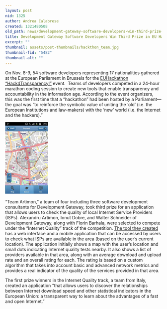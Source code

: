 ```yaml
---
layout: post
nid: 1325
author: Andrea Calabrese
created: 1321480508
old_path: news/development-gateway-software-developers-win-third-prize-eu-hackathon
title: Development Gateway Software Developers Win Third Prize in EU Hackathon
excerpt: ""
thumbnail: assets/post-thumbnails/hackthon_team.jpg
thumbnail-fid: "5482"
thumbnail-alt: ""
---
```


On Nov. 8-9, 54 software developers representing 17 nationalities gathered at the European Parliament in Brussels for the [EUHackathon “Hack4Transparency!”](http://www.euhackathon.eu/iqt-1st-prize-team-ferioli-with-internet-performance-analysis/) event.  Teams of developers competed in a 24-hour marathon coding session to create new tools that enable transparency and accountability in the information age. According to the event organizers, this was the first time that a “hackathon” had been hosted by a Parliament—the goal was “to reinforce the symbolic value of uniting the ‘old’ (i.e. the European Institutions and law-makers) with the ‘new’ world (i.e. the Internet and the hackers).”

![](/assets/post-images/hackthon_app.jpg)

“Team Artimon,” a team of four including three software development consultants for Development Gateway, took third prize for an application that allows users to check the quality of local Internet Service Providers (ISPs). Alexandru Artimon, Ionut Dobre, and Walter Schneider of Development Gateway, along with Florin Barhala, were selected to compete under the “Internet Quality” track of the competition. [The tool they created](http://www.euhackathon.eu/iqt-3rd-prize-team-artimon-with-isp-rate/) has a web interface and a mobile application that can be accessed by users to check what ISPs are available in the area (based on the user’s current location). The application initially shows a map with the user’s location and small dots indicating Internet quality tests nearby. It also shows a list of providers available in that area, along with an average download and upload rate and an overall rating for each. The rating is based on a custom algorithm that takes into account basic and advanced network metrics and provides a real indicator of the quality of the services provided in that area.

The first prize winners in the Internet Quality track, a team from Italy, created an application “that allows users to discover the relationships between Internet download speed and other statistical indicators in the European Union: a transparent way to learn about the advantages of a fast and open Internet.”
